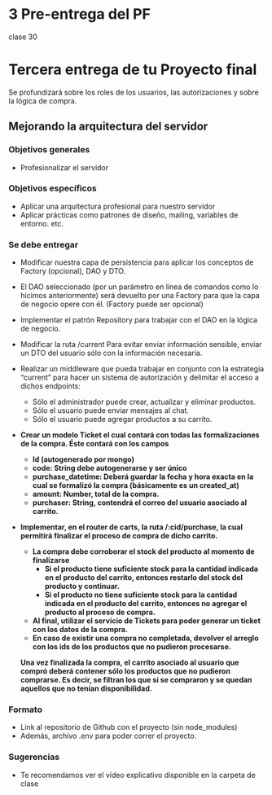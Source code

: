# 3 Pre-entrega del PF

clase 30

# **Tercera entrega de tu Proyecto final**

Se profundizará sobre los roles de los usuarios, las autorizaciones y sobre la lógica de compra.

## ****Mejorando la arquitectura del servidor****

### **Objetivos generales**

- Profesionalizar el servidor

### **Objetivos específicos**

- Aplicar una arquitectura profesional para nuestro servidor
- Aplicar prácticas como patrones de diseño, mailing, variables de entorno. etc.

### **Se debe entregar**

- Modificar nuestra capa de persistencia para aplicar los conceptos de Factory (opcional), DAO y DTO.
- El DAO seleccionado (por un parámetro en línea de comandos como lo hicimos anteriormente) será devuelto por una Factory para que la capa de negocio opere con él. (Factory puede ser opcional)
- Implementar el patrón Repository para trabajar con el DAO en la lógica de negocio.
- Modificar la ruta /current Para evitar enviar información sensible, enviar un DTO del usuario sólo con la información necesaria.
- Realizar un middleware que pueda trabajar en conjunto con la estrategia “current” para hacer un sistema de autorización y delimitar el acceso a dichos endpoints:
    - Sólo el administrador puede crear, actualizar y eliminar productos.
    - Sólo el usuario puede enviar mensajes al chat.
    - Sólo el usuario puede agregar productos a su carrito.
- **Crear un modelo Ticket el cual contará con todas las formalizaciones de la compra. Éste contará con los campos**
    - **Id (autogenerado por mongo)**
    - **code: String debe autogenerarse y ser único**
    - **purchase_datetime: Deberá guardar la fecha y hora exacta en la cual se formalizó la compra (básicamente es un created_at)**
    - **amount: Number, total de la compra.**
    - **purchaser: String, contendrá el correo del usuario asociado al carrito.**
- **Implementar, en el router de carts, la ruta /:cid/purchase, la cual permitirá finalizar el proceso de compra de dicho carrito.**
    - **La compra debe corroborar el stock del producto al momento de finalizarse**
        - **Si el producto tiene suficiente stock para la cantidad indicada en el producto del carrito, entonces restarlo del stock del producto y continuar.**
        - **Si el producto no tiene suficiente stock para la cantidad indicada en el producto del carrito, entonces no agregar el producto al proceso de compra.**
    - **Al final, utilizar el servicio de Tickets para poder generar un ticket con los datos de la compra.**
    - **En caso de existir una compra no completada, devolver el arreglo con los ids de los productos que no pudieron procesarse.**
    
    **Una vez finalizada la compra, el carrito asociado al usuario que compró deberá contener sólo los productos que no pudieron comprarse. Es decir, se filtran los que sí se compraron y se quedan aquellos que no tenían disponibilidad.**
    

### **Formato**

- Link al repositorio de Github con el proyecto (sin node_modules)
- Además, archivo .env para poder correr el proyecto.

### **Sugerencias**

- Te recomendamos ver el vídeo explicativo disponible en la carpeta de clase
